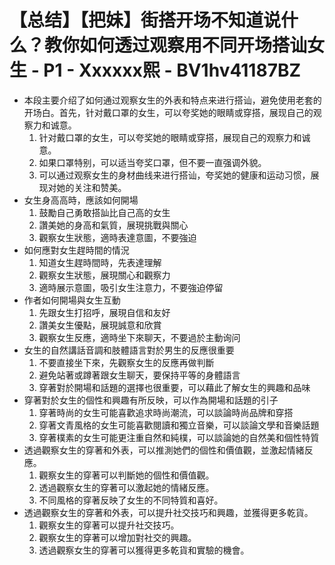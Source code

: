 # 【总结】【把妹】街搭开场不知道说什么？教你如何透过观察用不同开场搭讪女生 - P1 - Xxxxxx熙 - BV1hv41187BZ

-   本段主要介绍了如何通过观察女生的外表和特点来进行搭讪，避免使用老套的开场白。首先，针对戴口罩的女生，可以夸奖她的眼睛或穿搭，展现自己的观察力和诚意。
    1.  针对戴口罩的女生，可以夸奖她的眼睛或穿搭，展现自己的观察力和诚意。
    2.  如果口罩特别，可以适当夸奖口罩，但不要一直强调外貌。
    3.  可以通过观察女生的身材曲线来进行搭讪，夸奖她的健康和运动习惯，展现对她的关注和赞美。
-   女生身高高時，應該如何開場
    1.  鼓勵自己勇敢搭訕比自己高的女生
    2.  讚美她的身高和氣質，展現挑戰與關心
    3.  觀察女生狀態，適時表達意圖，不要強迫
-   如何應對女生趕時間的情況
    1.  知道女生趕時間時，先表達理解
    2.  觀察女生狀態，展現關心和觀察力
    3.  適時展示意圖，吸引女生注意力，不要強迫停留
-   作者如何開場與女生互動
    1.  先跟女生打招呼，展現自信和友好
    2.  讚美女生優點，展現誠意和欣賞
    3.  觀察女生反應，適時坐下來聊天，不要過於主動询问
-   女生的自然講話音調和肢體語言對於男生的反應很重要
    1.  不要直接坐下來，先觀察女生的反應再做判斷
    2.  避免站著或蹲著跟女生聊天，要保持平等的身體語言
    3.  穿著對於開場和話題的選擇也很重要，可以藉此了解女生的興趣和品味
-   穿著對於女生的個性和興趣有所反映，可以作為開場和話題的引子
    1.  穿著時尚的女生可能喜歡追求時尚潮流，可以談論時尚品牌和穿搭
    2.  穿著文青風格的女生可能喜歡閱讀和獨立音樂，可以談論文學和音樂話題
    3.  穿著樸素的女生可能更注重自然和純樸，可以談論她的自然美和個性特質
-   透過觀察女生的穿著和外表，可以推測她們的個性和價值觀，並激起情緒反應。
    1.  觀察女生的穿著可以判斷她的個性和價值觀。
    2.  透過觀察女生的穿著可以激起她的情緒反應。
    3.  不同風格的穿著反映了女生的不同特質和喜好。
-   透過觀察女生的穿著和外表，可以提升社交技巧和興趣，並獲得更多乾貨。
    1.  觀察女生的穿著可以提升社交技巧。
    2.  觀察女生的穿著可以增加對社交的興趣。
    3.  透過觀察女生的穿著可以獲得更多乾貨和實驗的機會。
